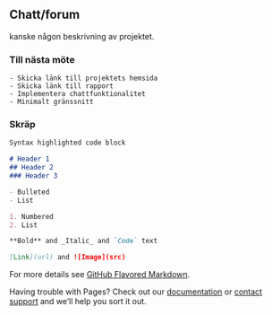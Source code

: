 ## Chatt/forum
kanske någon beskrivning av projektet.

### Till nästa möte
```
- Skicka länk till projektets hemsida
- Skicka länk till rapport
- Implementera chattfunktionalitet
- Minimalt gränssnitt
```

### Skräp

```markdown
Syntax highlighted code block

# Header 1
## Header 2
### Header 3

- Bulleted
- List

1. Numbered
2. List

**Bold** and _Italic_ and `Code` text

[Link](url) and ![Image](src)
```

For more details see [GitHub Flavored Markdown](https://guides.github.com/features/mastering-markdown/).

Having trouble with Pages? Check out our [documentation](https://help.github.com/categories/github-pages-basics/) or [contact support](https://github.com/contact) and we’ll help you sort it out.
